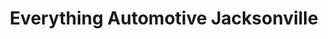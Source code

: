 ---
title: "Everything Automotive Jacksonville"
url: /jacksonville/everything-automotive-jacksonville/
shop: Autowerkstatt
---